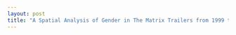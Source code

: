 ```yaml
---
layout: post
title: "A Spatial Analysis of Gender in The Matrix Trailers from 1999 to 2021"
---
```



